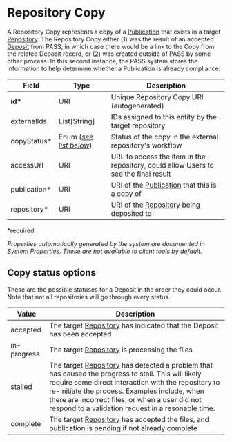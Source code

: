 # Repository Copy

A Repository Copy represents a copy of a [Publication](Publication.md) that exists in a target [Repository](Repository.md). The Repository Copy either (1) was the result of an accepted [Deposit](Deposit.md) from PASS, in which case there would be a link to the Copy from the related Deposit record, or (2) was created outside of PASS by some other process. In this second instance, the PASS system stores the information to help determine whether a Publication is already compliance.

| Field  		| Type  		| Description |
| ------------- | ------------- | ------------- |
| __id*__ | URI | Unique Repository Copy URI (autogenerated) |
| externalIds | List[String] | IDs assigned to this entity by the target repository |
| copyStatus* | Enum ([_see list below_](#copy-status-options)) | Status of the copy in the external repository's workflow |
| accessUrl | URI | URL to access the item in the repository, could allow Users to see the final result |
| publication* | URI | URI of the [Publication](Publication.md) that this is a copy of |
| repository* | URI | URI of the [Repository](Repository.md) being deposited to |
 
*required 

*Properties automatically generated by the system are documented in [System Properties](SystemProperties.md). These are not available to client tools by default.*

## Copy status options

These are the possible statuses for a Deposit in the order they could occur. Note that not all repositories will go through every status.

| Value  		  | Description |
| --------------- | ------------- |
| accepted | The target [Repository](Repository.md) has indicated that the Deposit has been accepted|
| in-progress | The target [Repository](Repository.md) is processing the files |
| stalled | The target [Repository](Repository.md) has detected a problem that has caused the progress to stall. This will likely require some direct interaction with the repository to re-initiate the process. Examples include, when there are incorrect files, or when a user did not respond to a validation request in a resonable time. |
| complete | The target [Repository](Repository.md) has accepted the files, and publication is pending if not already complete |
